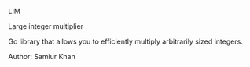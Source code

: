 LIM

Large integer multiplier

Go library that allows you to efficiently multiply arbitrarily sized integers.

Author: Samiur Khan
